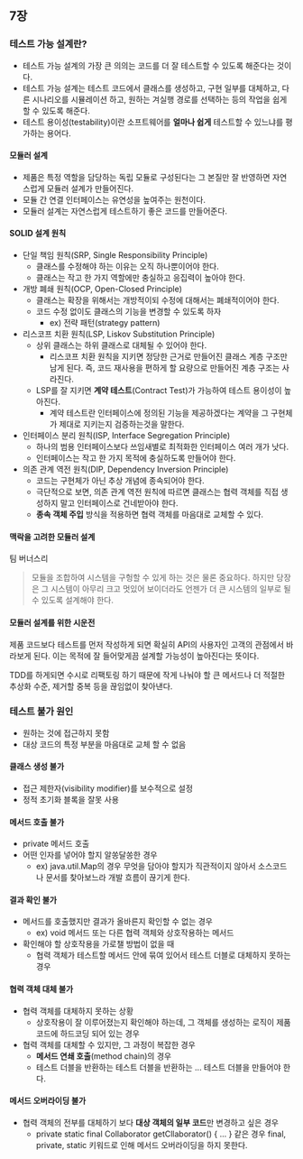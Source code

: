 ## 7장

### 테스트 가능 설계란?
- 테스트 가능 설계의 가장 큰 의의는 코드를 더 잘 테스트할 수 있도록 해준다는 것이다.
- 테스트 가능 설계는 테스트 코드에서 클래스를 생성하고, 구현 일부를 대체하고, 다른 시나리오를 시뮬레이션 하고,
원하는 겨실행 경로를 선택하는 등의 작업을 쉽게 할 수 있도록 해준다.
- 테스트 용이성(testability)이란 소프트웨어를 <b>얼마나 쉽게</b> 테스트할 수 있느냐를 평가하는 용어다.

#### 모듈러 설계
- 제품은 특정 역할을 담당하는 독립 모듈로 구성된다는 그 본질만 잘 반영하면 자연스럽게 모듈러 설계가 만들어진다.
- 모듈 간 연결 인터페이스는 유연성을 높여주는 원천이다.
- 모듈러 설계는 자연스럽게 테스트하기 좋은 코드를 만들어준다.

#### SOLID 설계 원칙
- 단일 책임 원칙(SRP, Single Responsibility Principle)
  - 클래스를 수정해야 하는 이유는 오직 하나뿐이어야 한다.
  - 클래스는 작고 한 가지 역할에만 충실하고 응집력이 높아야 한다.
- 개방 폐쇄 원칙(OCP, Open-Closed Principle)
  - 클래스는 확장을 위해서는 개방적이되 수정에 대해서는 폐쇄적이어야 한다.
  - 코드 수정 없이도 클래스의 기능을 변경할 수 있도록 하자
    - ex) 전략 패턴(strategy pattern)
- 리스코프 치환 원칙(LSP, Liskov Substitution Principle)
  - 상위 클래스는 하위 클래스로 대체될 수 있어야 한다.
    - 리스코프 치환 원칙을 지키면 정당한 근거로 만들어진 클래스 계층 구조만 남게 된다. 즉, 코드 재사용을 편하게 할 요량으로 만들어진 계층 구조는 사라진다.
  - LSP를 잘 지키면 <b>계약 테스트</b>(Contract Test)가 가능하여 테스트 용이성이 높아진다.
    - 계약 테스트란 인터페이스에 정의된 기능을 제공하겠다는 계약을 그 구현체가 제대로 지키는지 검증하는것을 말한다.
- 인터페이스 분리 원칙(ISP, Interface Segregation Principle)
  - 하나의 범용 인터페이스보다 쓰임새별로 최적화한 인터페이스 여러 개가 낫다.
  - 인터페이스는 작고 한 가지 목적에 충실하도록 만들어야 한다.
- 의존 관계 역전 원칙(DIP, Dependency Inversion Principle)
  - 코드는 구현체가 아닌 추상 개념에 종속되어야 한다.
  - 극단적으로 보면, 의존 관계 역전 원칙에 따르면 클래스는 협력 객체를 직접 생성하지 말고 인터페이스로 건네받아야 한다.
  - <b>종속 객체 주입</b> 방식을 적용하면 협력 객체를 마음대로 교체할 수 있다.

#### 맥락을 고려한 모듈러 설계
팀 버너스리 

> 모듈을 조합하여 시스템을 구헝할 수 있게 하는 것은 물론 중요하다. 하지만 당장은 그 시스템이 아무리 크고 멋있어 보이더라도 언젠가 더 큰 시스템의 일부로 될 수 있도록 설계해야 한다.

#### 모듈러 설계를 위한 시운전
제품 코드보다 테스트를 먼저 작성하게 되면 확실히 API의 사용자인 고객의 관점에서 바라보게 된다. 이는 목적에 잘 들어맞게끔 설계할 가능성이 높아진다는 뜻이다.

TDD를 하게되면 수시로 리팩토링 하기 때문에 작게 나눠야 할 큰 메서드나 더 적절한 추상화 수준, 제거할 중복 등을 끊임없이 찾아낸다.

### 테스트 불가 원인
- 원하는 것에 접근하지 못함
- 대상 코드의 특정 부분을 마음대로 교체 할 수 없음

#### 클래스 생성 불가
- 접근 제한자(visibility modifier)를 보수적으로 설정
- 정적 초기화 블록을 잘못 사용

#### 메서드 호출 불가
- private 메서드 호출
- 어떤 인자를 넣어야 할지 알쏭달쏭한 경우
  - ex) java.util.Map의 경우 무엇을 담아야 할지가 직관적이지 않아서 소스코드나 문서를 찾아보느라 개발 흐름이 끊기게 한다.

#### 결과 확인 불가
- 메서드를 호출했지만 결과가 올바른지 확인할 수 없는 경우
  - ex) void 메서드 또는 다른 협력 객체와 상호작용하는 메서드
- 확인해야 할 상호작용을 가로챌 방법이 없을 때
  - 협력 객체가 테스트할 메서드 안에 묶여 있어서 테스트 더블로 대체하지 못하는 경우

#### 협력 객체 대체 불가
- 협력 객체를 대체하지 못하는 상황
  - 상호작용이 잘 이루어졌는지 확인해야 하는데, 그 객체를 생성하는 로직이 제품 코드에 하드코딩 되어 있는 경우
- 협력 객체를 대체할 수 있지만, 그 과정이 복잡한 경우
  - <b>메서드 연쇄 호출</b>(method chain)의 경우
  - 테스트 더블을 반환하는 테스트 더블을 반환하는 ... 테스트 더블을 만들어야 한다.

#### 메서드 오버라이딩 불가
- 협력 객체의 전부를 대체하기 보다 <b>대상 객체의 일부 코드</b>만 변경하고 싶은 경우
  - private static final Collaborator getCllaborator() { ... } 같은 경우 final, private, static 키워드로 인해 메서드 오버라이딩을 하지 못한다.

